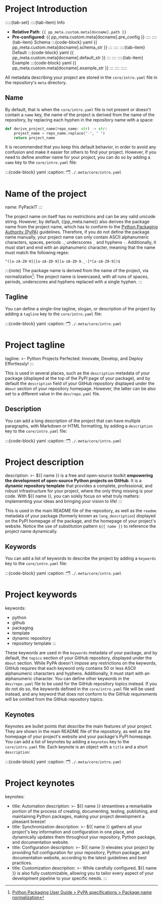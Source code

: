 # Project Introduction

:::::{tab-set}
::::{tab-item} Info
- **Relative Path**: `{{ pp_meta.custom.meta[docname].path }}`
- **Pre-configured**: {{ pp_meta.custom.meta[docname].pre_config }}
::::
::::{tab-item} Schema
:::{code-block} yaml
{{ pp_meta.custom.meta[docname].schema_str }}
:::
::::
::::{tab-item} Default
:::{code-block} yaml
{{ pp_meta.custom.meta[docname].default_str }}
:::
::::
::::{tab-item} Example
:::{code-block} yaml
{{ pp_meta.custom.meta[docname].example_str }}
:::
::::
:::::

All metadata describing your project are stored in the `core/intro.yaml` file 
in the repository's `meta` directory.


## Name
By default, that is when the `core/intro.yaml` file is not present or doesn't contain a `name` key,
the name of the project is derived from the name of the repository, 
by replacing each hyphen in the repository name with a space:
```python
def derive_project_name(repo_name: str) -> str:
    project_name = repo_name.replace("-", " ")
    return project_name
```
It is recommended that you keep this default behavior, in order to avoid any confusion
and make it easier for others to find your project. However, if you need to define another name
for your project, you can do so by adding a `name` key to the `core/intro.yaml` file:

:::{code-block} yaml
:caption: 🗂 `./.meta/core/intro.yaml`
# Name of the project
name: PyPackIT
:::

The project name on itself has no restrictions and can be any valid unicode string.
However, by default, {{pp_meta.name}} also derives the package name from the project name,
which has to conform to the
[Python Packaging Authority (PyPA)](https://packaging.python.org/en/latest/specifications/name-normalization/)
guidelines. Therefore, if you do not define the package name manually,
your project name can only contain ASCII alphanumeric characters,
spaces, periods `.`, underscores `_` and hyphens `-`.
Additionally, it must start and end with an alphanumeric character,
meaning that the name must match the following regex:
```regex
^([a-zA-Z0-9]|[a-zA-Z0-9][a-zA-Z0-9._-]*[a-zA-Z0-9])$
```

:::{note}
The package name is derived from the name of the project, via normalization[^name-normalization]:
The project name is lowercased, with all runs of spaces, periods, underscores and hyphens
replaced with a single hyphen.
:::
[^name-normalization]: [Python Packaging User Guide > PyPA specifications > Package name normalization](https://packaging.python.org/en/latest/specifications/name-normalization/)


## Tagline
You can define a single-line tagline, slogan, or description of the project by adding a `tagline` key
to the `core/intro.yaml` file:

:::{code-block} yaml
:caption: 🗂 `./.meta/core/intro.yaml`
# Project tagline
tagline: >-
  Python Projects Perfected: Innovate, Develop, and Deploy Effortlessly!
:::

This is used in several places, such as the `description` metadata of your package
(displayed at the top of the PyPI page of your package),
and by default the `description` field of your GitHub repository 
displayed under the `About` section of your repository homepage.
However, the latter can be also set to a different value in the `dev/repo.yaml` file.


## Description
You can add a long description of the project that can have multiple paragraphs,
with Markdown or HTML formatting, by adding a `description` key to the `core/intro.yaml` file:

:::{code-block} yaml
:caption: 🗂 `./.meta/core/intro.yaml`
# Project description
description: >-
  ${‎{ name }} is a free and open-source toolkit
  <b>empowering the development of open-source 
  Python projects on GitHub</b>.
  It is a <b>dynamic repository template</b>
  that provides a complete, professional, and
  robust infrastructure for your project, 
  where the only thing missing is your code.
  With ${‎{ name }}, you can solely focus on what truly matters:
  implementing your ideas and bringing your vision to life!
:::

This is used in the main README file of the repository, as well as the `readme` metadata of your package
(formerly known as `long_description`) displayed on the PyPI homepage of the package,
and the homepage of your project's website. Notice the use of substitution pattern `${‎{ name }}`
to reference the project name dynamically.


## Keywords
You can add a list of keywords to describe the project by adding a `keywords` key
to the `core/intro.yaml` file:

:::{code-block} yaml
:caption: 🗂 `./.meta/core/intro.yaml`
# Project keywords
keywords:
  - python
  - github
  - packaging
  - template
  - dynamic repository
  - repository template
:::

These keywords are used in the `keywords` metadata of your package,
and by default, the `topics` section of your GitHub repository, displayed under the `About` section.
While PyPA doesn't impose any restrictions on the keywords,
GitHub requires that each keyword only contains 50 or less ASCII alphanumeric characters and hyphens.
Additionally, it must start with an alphanumeric character.
You can define other keywords in the `dev/repo.yaml` file to be used for the GitHub repository topics instead.
If you do not do so, the keywords defined in the `core/intro.yaml` file will be used instead,
and any keyword that does not conform to the GitHub requirements
will be omitted from the GitHub repository topics.


## Keynotes
Keynotes are bullet points that describe the main features of your project.
They are shown in the main README file of the repository, as well as the homepage of your project's website
and your package's PyPI homepage.
You can add a list of keynotes by adding a `keynotes` key to the `core/intro.yaml` file. 
Each keynote is an object with a `title` and a short `description`:

:::{code-block} yaml
:caption: 🗂 `./.meta/core/intro.yaml`
# Project keynotes
keynotes:
  - title: Automation
    description: >-
      ${‎{ name }} streamlines a remarkable portion of the process of creating,
      documenting, testing, publishing, and maintaining Python packages,
      making your project development a pleasant breeze!
  - title: Synchronization
    description: >-
      ${‎{ name }} gathers all your project's key information 
      and configuration in one place,
      and dynamically updates them throughout your repository,
      Python package, and documentation website.
  - title: Configuration
    description: >-
      ${‎{ name }} elevates your project by providing 
      full configuration for your repository,
      Python package, and documentation website, 
      according to the latest guidelines and best practices.
  - title: Customization
    description: >-
      While carefully configured, ${‎{ name }} is also fully customizable,
      allowing you to tailor every aspect of your development pipeline 
      to your specific needs.
:::
